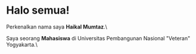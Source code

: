 # Halo semua! 

Perkenalkan nama saya **Haikal Mumtaz**.\

Saya seorang **Mahasiswa** di Universitas Pembangunan Nasional "Veteran" Yogyakarta.\
